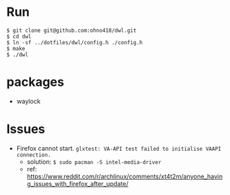# Run

```
$ git clone git@github.com:ohno418/dwl.git
$ cd dwl
$ ln -sf ../dotfiles/dwl/config.h ./config.h
$ make
$ ./dwl
```

# packages

- waylock

# Issues

- Firefox cannot start. `glxtest: VA-API test failed to initialise VAAPI connection.`
  - solution: `$ sudo pacman -S intel-media-driver`
  - ref: https://www.reddit.com/r/archlinux/comments/xt4t2m/anyone_having_issues_with_firefox_after_update/
